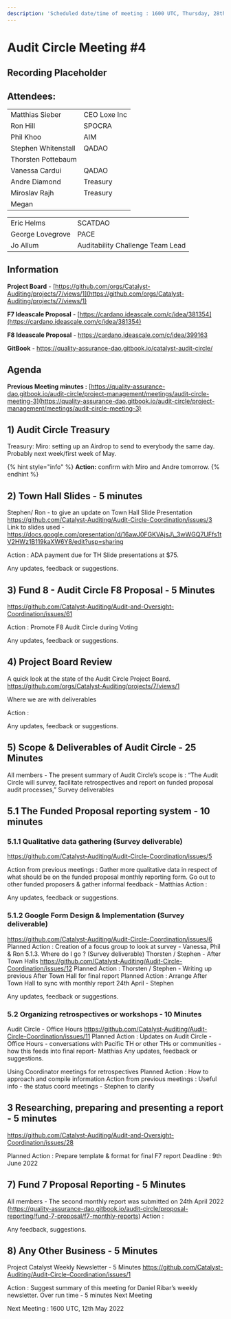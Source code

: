 ```yaml
---
description: 'Scheduled date/time of meeting : 1600 UTC, Thursday, 28th April 2022'
---
```


# Audit Circle Meeting #4

## Recording Placeholder

## Attendees:

|                     |              |
| ------------------- | ------------ |
| Matthias Sieber     | CEO Loxe Inc |
| Ron Hill            | SPOCRA       |
| Phil Khoo           | AIM          |
| Stephen Whitenstall | QADAO        |
| Thorsten Pottebaum  |              |
| Vanessa Cardui      | QADAO        |
| Andre Diamond       | Treasury     |
| Miroslav Rajh       | Treasury     |
| Megan               |              |

|                  |                                  |
| ---------------- | -------------------------------- |
| Eric Helms       | SCATDAO                          |
| George Lovegrove | PACE                             |
| Jo Allum         | Auditability Challenge Team Lead |

## Information

**Project Board** - [https://github.com/orgs/Catalyst-Auditing/projects/7/views/1](https://github.com/orgs/Catalyst-Auditing/projects/7/views/1)

**F7 Ideascale Proposal** - [https://cardano.ideascale.com/c/idea/381354](https://cardano.ideascale.com/c/idea/381354)

**F8 Ideascale Proposal** - https://cardano.ideascale.com/c/idea/399163

**GitBook** - https://quality-assurance-dao.gitbook.io/catalyst-audit-circle/

## Agenda

**Previous Meeting minutes :** [https://quality-assurance-dao.gitbook.io/audit-circle/project-management/meetings/audit-circle-meeting-3](https://quality-assurance-dao.gitbook.io/audit-circle/project-management/meetings/audit-circle-meeting-3)

## 1) Audit Circle Treasury

Treasury: Miro: setting up an Airdrop to send to everybody the same day. Probably next week/first week of May.&#x20;

{% hint style="info" %}
**Action:** confirm with Miro and Andre tomorrow.
{% endhint %}

## 2) Town Hall Slides - 5 minutes

Stephen/ Ron - to give an update on Town Hall Slide Presentation https://github.com/Catalyst-Auditing/Audit-Circle-Coordination/issues/3 Link to slides used - https://docs.google.com/presentation/d/16awJ0FGKVAjsJ\_3wWGQ7UFfs1tV2HWz1B119kaXW6Y8/edit?usp=sharing

Action : ADA payment due for TH Slide presentations at $75.

Any updates, feedback or suggestions.

## 3) Fund 8 - Audit Circle F8 Proposal - 5 Minutes

https://github.com/Catalyst-Auditing/Audit-and-Oversight-Coordination/issues/61

Action : Promote F8 Audit Circle during Voting

Any updates, feedback or suggestions.

## 4) Project Board Review

A quick look at the state of the Audit Circle Project Board. https://github.com/orgs/Catalyst-Auditing/projects/7/views/1

Where we are with deliverables

Action :

Any updates, feedback or suggestions.

## 5) Scope & Deliverables of Audit Circle - 25 Minutes

All members - The present summary of Audit Circle’s scope is : “The Audit Circle will survey, facilitate retrospectives and report on funded proposal audit processes,” Survey deliverables

## 5.1 The Funded Proposal reporting system - 10 minutes

### 5.1.1 Qualitative data gathering (Survey deliverable)

https://github.com/Catalyst-Auditing/Audit-Circle-Coordination/issues/5

Action from previous meetings : Gather more qualitative data in respect of what should be on the funded proposal monthly reporting form. Go out to other funded proposers & gather informal feedback - Matthias Action :

Any updates, feedback or suggestions.&#x20;

### 5.1.2 Google Form Design & Implementation (Survey deliverable)&#x20;

https://github.com/Catalyst-Auditing/Audit-Circle-Coordination/issues/6 Planned Action : Creation of a focus group to look at survey - Vanessa, Phil & Ron 5.1.3. Where do I go ? (Survey deliverable) Thorsten / Stephen - After Town Halls https://github.com/Catalyst-Auditing/Audit-Circle-Coordination/issues/12 Planned Action : Thorsten / Stephen - Writing up previous After Town Hall for final report Planned Action : Arrange After Town Hall to sync with monthly report 24th April - Stephen

Any updates, feedback or suggestions.&#x20;

### 5.2 Organizing retrospectives or workshops - 10 Minutes

&#x20;Audit Circle - Office Hours https://github.com/Catalyst-Auditing/Audit-Circle-Coordination/issues/11 Planned Action : Updates on Audit Circle - Office Hours - conversations with Pacific TH or other THs or communities - how this feeds into final report- Matthias Any updates, feedback or suggestions.&#x20;

Using Coordinator meetings for retrospectives Planned Action : How to approach and compile information Action from previous meetings : Useful info - the status coord meetings - Stephen to clarify&#x20;

## 3 Researching, preparing and presenting a report - 5 minutes

&#x20;https://github.com/Catalyst-Auditing/Audit-and-Oversight-Coordination/issues/28

Planned Action : Prepare template & format for final F7 report Deadline : 9th June 2022

## 7) Fund 7 Proposal Reporting - 5 Minutes

All members - The second monthly report was submitted on 24th April 2022 (https://quality-assurance-dao.gitbook.io/audit-circle/proposal-reporting/fund-7-proposal/f7-monthly-reports) Action :

Any feedback, suggestions.

## 8) Any Other Business - 5 Minutes

Project Catalyst Weekly Newsletter - 5 Minutes https://github.com/Catalyst-Auditing/Audit-Circle-Coordination/issues/1

Action : Suggest summary of this meeting for Daniel Ribar’s weekly newsletter. Over run time - 5 minutes Next Meeting

Next Meeting : 1600 UTC, 12th May 2022
